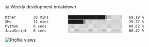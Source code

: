 
📊 Weekly development breakdown
<!--START_SECTION:waka-->

```txt
Other        30 mins         █████████████████▒░░░░░░░   69.19 %
XML          12 mins         ███████▒░░░░░░░░░░░░░░░░░   29.77 %
Python       0 secs          ░░░░░░░░░░░░░░░░░░░░░░░░░   00.62 %
JavaScript   0 secs          ░░░░░░░░░░░░░░░░░░░░░░░░░   00.42 %
```

<!--END_SECTION:waka-->

<img src="https://gpvc.arturio.dev/iqbalfasri" alt="Profile views"/>
